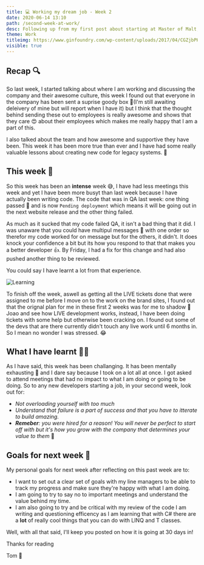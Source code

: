 ```yaml
---
title: 💻 Working my dream job - Week 2
date: 2020-06-14 13:10
path: /second-week-at-work/
desc: Following up from my first post about starting at Master of Malt, I discuss how my second week of work has been, the challanges I have faced and how I have overcome them. 
theme: Work
titleimg: https://www.ginfoundry.com/wp-content/uploads/2017/04/CGZjbPHI_400x400.jpg
visible: true
---
```


## Recap 🔍

So last week, I started talking about where I am working and discussing the company and their awesome culture, this week I found out that everyone in the company has been sent a suprise goody box 🎁(I'm still awaiting deleivery of mine but will report when I have it) but I think that the thought behind sending these out to employees is really awesome and shows that they care 😍 about their employees which makes me really happy that I am a part of this. 

I also talked about the team and how awesome and supportive they have been. This week it has been more true than ever and I have had some really valuable lessons about creating new code for legacy systems. 👴

## This week 📆

So this week has been an **intense** week 😅, I have had less meetings this week and yet I have been more busyt than last week because I have actually been writing code. The code that was in QA last week: one thing passed 🎉 and is now `Pending deployment` which means it will be going out in the next website release and the other thing failed. 

As much as it sucked that my code failed QA, it isn't a bad thing that it did. I was unaware that you could have multipul messages 💬 with one order so therefor my code worked for on message but for the others, it didn't. It does knock your confidence a bit but its how you respond to that that makes you a better developer 👍. By Friday, I had a fix for this change and had also pushed another thing to be reviewed.  

You could say I have learnt a lot from that experience. 

![Learning](https://media3.giphy.com/media/3orifhln1wZJ7lTbyw/giphy.gif?cid=ecf05e47f275ed31582dc928ca6cc9d8a943a02d8ce7bd32&rid=giphy.gif)

To finish off the week, aswell as getting all the LIVE tickets done that were assigned to me before I move on to the work on the brand sites, I found out that the orignal plan for me in these first 2 weeks was for me to shadow 👻 Joao and see how LIVE development works, instead, I have been doing tickets with some help but otherwise been cracking on. I found out some of the devs that are there currently didn't touch any live work until 6 months in. So I mean no wonder I was stressed. 😂

## What I have learnt 👨‍🏫

As I have said, this week has been challanging. It has been mentally exhausting 🥱 and I dare say because I took on a lot all at once. I got asked to attend meetings that had no impact to what I am doing or going to be doing. So to any new developers starting a job, in your second week, look out for: 

- *Not overloading yourself with too much*
- *Understand that failure is a part of success and that you have to itterate to build amazing.*
- _**Remeber**: you were hired for a reason! You will never be perfect to start off with but it's how you grow with the company that determines your value to them_ 💎


## Goals for next week 🥅

My personal goals for next week after reflecting on this past week are to: 

* I want to set out a clear set of goals with my line managers to be able to track my progress and make sure they're happy with what I am doing. 
* I am going to try to say no to important meetings and understand the value behind my time. 
* I am also going to try and be critical with my review of the code I am writing and questioning efficency as I am learning that with C# there are a **lot** of really cool things that you can do with LINQ and T classes. 

Well, with all that said, I'll keep you posted on how it is going at 30 days in!

Thanks for reading

Tom 🎉